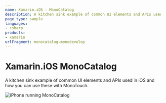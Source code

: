 ```yaml
---
name: Xamarin.iOS - MonoCatalog
description: A kitchen sink example of common UI elements and APIs used in iOS and how you can use these with Xamarin.iOS
page_type: sample
languages:
- csharp
products:
- xamarin
urlFragment: monocatalog-monodevelop
---
```

# Xamarin.iOS MonoCatalog

A kitchen sink example of common UI elements and APIs used
in iOS and how you can use these with MonoTouch.

![iPhone running MonoCatalog](Screenshots/MonoCatalog-MonoDevelop01.png)
